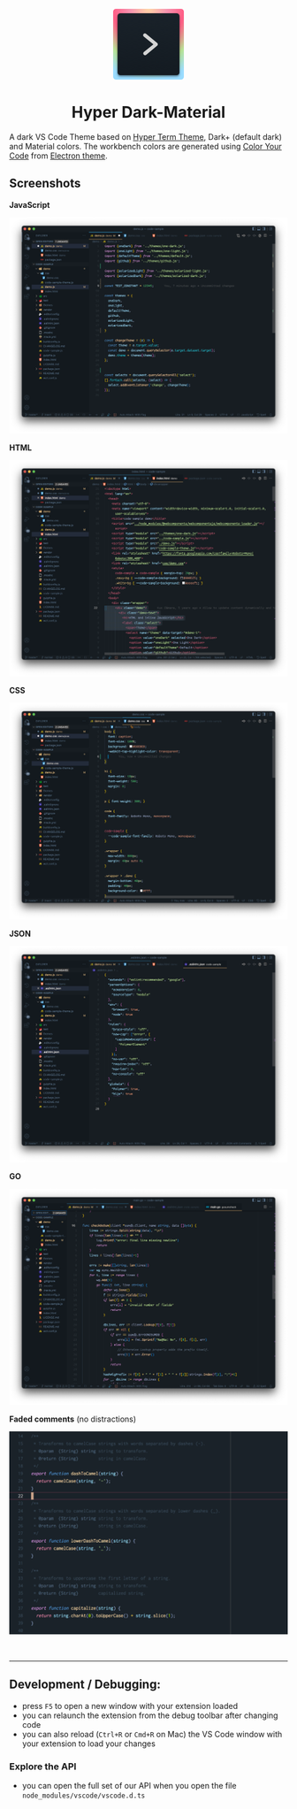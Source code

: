 <p align="center"><img src="https://raw.githubusercontent.com/jorgemxm/vscode-theme--hyper-dark-material/master/images/icon.png" alt="Hyper Dark-Material Icon"></p>
<h1 align="center">Hyper Dark-Material</h1>

<p>A dark VS Code Theme based on <a href="https://marketplace.visualstudio.com/items?itemName=hsnazar.hyper-term-theme">Hyper Term Theme</a>, Dark+ (default dark) and Material colors.
The workbench colors are generated using <a href="https://color-your-code.firebaseapp.com/">Color Your Code</a> from <a href="https://marketplace.visualstudio.com/items?itemName=kuscamara.electron">Electron theme</a>.
</p>

## Screenshots

**JavaScript**

![JavaScript syntax](https://raw.githubusercontent.com/jorgemxm/vscode-theme--hyper-dark-material/master/images/syntax-js.png)

**HTML**

![HTML syntax](https://raw.githubusercontent.com/jorgemxm/vscode-theme--hyper-dark-material/master/images/syntax-html.png)

**CSS**

![CSS syntax](https://raw.githubusercontent.com/jorgemxm/vscode-theme--hyper-dark-material/master/images/syntax-css.png)

**JSON**

![JSON syntax](https://raw.githubusercontent.com/jorgemxm/vscode-theme--hyper-dark-material/master/images/syntax-json.png)

**GO**

![GO syntax](https://raw.githubusercontent.com/jorgemxm/vscode-theme--hyper-dark-material/master/images/syntax-go.png)

**Faded comments** (no distractions)

![Faded comments](https://raw.githubusercontent.com/jorgemxm/vscode-theme--hyper-dark-material/master/images/faded-comments.png)

&nbsp;

---

## Development / Debugging:

* press `F5` to open a new window with your extension loaded
* you can relaunch the extension from the debug toolbar after changing code
* you can also reload (`Ctrl+R` or `Cmd+R` on Mac) the VS Code window with your extension to load your changes

### Explore the API
* you can open the full set of our API when you open the file `node_modules/vscode/vscode.d.ts`
